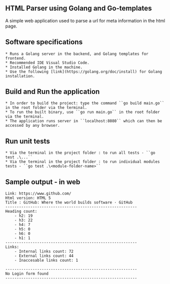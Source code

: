 ## HTML Parser using Golang and Go-templates

A simple web application used to parse a url for meta information in the html page.

## Software specifications
    * Runs a Golang server in the backend, and Golang templates for frontend.
	* Recommended IDE Visual Studio Code.
    * Installed Golang in the machine. 
    * Use the following [link](https://golang.org/doc/install) for Golang installation.

## Build and Run the application
	* In order to build the project: type the command ``go build main.go`` in the root folder via the terminal.
	* To run the built binary, use ``go run main.go`` in the root folder via the terminal.
    * The application runs server in ``localhost:8080`` which can then be accessed by any browser.

## Run unit tests
    * Via the terminal in the project folder : to run all tests - ``go test .\...``
    * Via the terminal in the project folder : to run individual modules tests - ``go test .\<module-folder-name>``

## Sample output - in web

    Link: https://www.github.com/
    Html version: HTML 5
    Title : GitHub: Where the world builds software · GitHub
    ----------------------------------------------------------
    Heading count:
        - h2: 19
        - h3: 22
        - h4: 7
        - h5: 0
        - h6: 0
        - h1: 1
    ----------------------------------------------------------
    Links:
        - Internal links count: 72
        - External links count: 44
        - Inaccesable links count: 1
    
    ----------------------------------------------------------
    No Login form found
    ----------------------------------------------------------
